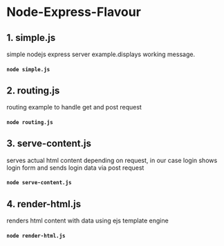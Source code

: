 # Node-Express-Flavour

## 1. simple.js
simple nodejs express server example.displays working message.
#### ``` node simple.js ```
## 2. routing.js
routing example to handle get and post request
#### ``` node routing.js ```
## 3. serve-content.js
serves actual html content depending on request, in our case login shows login form and sends login data via post request
#### ``` node serve-content.js ```
## 4. render-html.js
renders html content with data using ejs template engine
#### ``` node render-html.js ```
